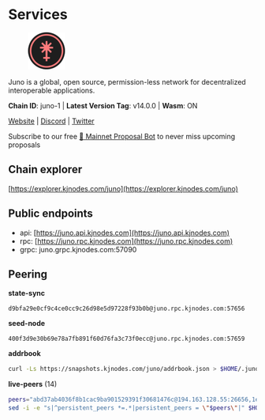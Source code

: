 # Services

<figure><img src="https://raw.githubusercontent.com/kj89/cosmos-images/main/logos/juno.png" alt=""><figcaption></figcaption></figure>

Juno is a global, open source, permission-less  network for decentralized interoperable applications.

**Chain ID**: juno-1 | **Latest Version Tag**: v14.0.0 | **Wasm**: ON

[Website](https://www.junonetwork.io) | [Discord](https://discord.gg/qJxgUSGHbb) | [Twitter](https://twitter.com/JunoNetwork)



Subscribe to our free [🤖 Mainnet Proposal Bot](https://t.me/kjnodes_proposal_bot) to never miss upcoming proposals


## Chain explorer
[https://explorer.kjnodes.com/juno](https://explorer.kjnodes.com/juno)

## Public endpoints

* api: [https://juno.api.kjnodes.com](https://juno.api.kjnodes.com)
* rpc: [https://juno.rpc.kjnodes.com](https://juno.rpc.kjnodes.com)
* grpc: juno.grpc.kjnodes.com:57090

## Peering

**state-sync**

```text
d9bfa29e0cf9c4ce0cc9c26d98e5d97228f93b0b@juno.rpc.kjnodes.com:57656
```

**seed-node**

```text
400f3d9e30b69e78a7fb891f60d76fa3c73f0ecc@juno.rpc.kjnodes.com:57659
```

**addrbook**
```bash
curl -Ls https://snapshots.kjnodes.com/juno/addrbook.json > $HOME/.juno/config/addrbook.json
```

**live-peers** (14)
```bash
peers="abd37ab4036f8b1cac9ba901529391f30681476c@194.163.128.55:26656,1e95f780f110ca2335ecd09dca1927a9b5bb0090@154.12.241.136:26656,32e56362f47c425328bd29bfa913fe188de4c69e@51.38.53.101:26620,70fcee92283edc02340289b2a74e4ab1a0203848@116.202.236.59:39656,e7c642bdd79fd79cd2677f4f8b1351236b5ec2f3@204.16.241.208:26656,ebc272824924ea1a27ea3183dd0b9ba713494f83@95.214.52.139:27136,d9bfa29e0cf9c4ce0cc9c26d98e5d97228f93b0b@65.109.88.38:57656,60493cb0f123f7717bfcb4432539a0a37a02df97@65.108.64.5:26656,8f3cbef6dc58d31bb70655d3d3c40d66d4744033@137.184.32.93:26656,86bc38c6148fac78e8fa4ffa567b6ca444c4e7e2@88.198.47.84:26656,b493c0311160cb6c00f483b2b10ff1e9968a73a5@65.108.122.246:26716,a6955453548eb1bcaf1edaabc171b6c3bef2ff37@95.216.4.104:6006,fff4bfc18221feae05a92f54faa32dd2492d1c70@168.119.50.205:36656,2832bdb0a1bdddb2b17d1229a799290222c085d0@135.125.189.131:33095"
sed -i -e "s|^persistent_peers *=.*|persistent_peers = \"$peers\"|" $HOME/.juno/config/config.toml
```

